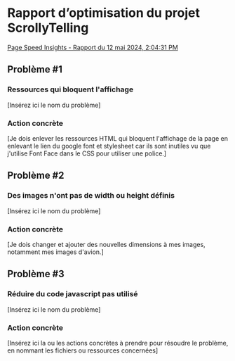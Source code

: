 # Rapport d’optimisation du projet ScrollyTelling

[Page Speed Insights - Rapport du 12 mai 2024, 2:04:31 PM](https://pagespeed.web.dev/analysis/https-daniel-sebastien-tim-momo-com/dkrbioj1ze?form_factor=desktop)
## Problème #1

### Ressources qui bloquent l'affichage
[Insérez ici le nom du problème]

### Action concrète 
[Je dois enlever les ressources HTML qui bloquent l'affichage de la page en enlevant le lien du google font et stylesheet car ils sont inutiles vu que j'utilise Font Face dans le CSS pour utiliser une police.]

## Problème #2

### Des images n'ont pas de width ou height définis
[Insérez ici le nom du problème]

### Action concrète 
[Je dois changer et ajouter des nouvelles dimensions à mes images, notamment mes images d'avion.]

## Problème #3

### Réduire du code javascript pas utilisé
[Insérez ici le nom du problème]

### Action concrète 
[Insérez ici la ou les actions concrètes à prendre pour résoudre le problème, en nommant les fichiers ou ressources concernées]

